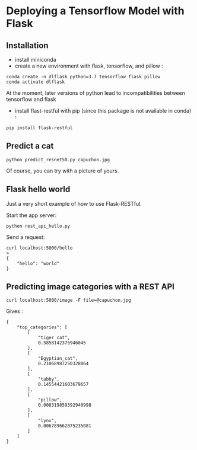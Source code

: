 # Deploying a Tensorflow Model with Flask

## Installation 

* install miniconda
* create a new environment with flask, tensorflow, and pillow :  

```
conda create -n dlflask python=3.7 tensorflow flask pillow
conda activate dlflask
```

At the moment, later versions of python lead to incompatibilities 
between tensorflow and flask

* install flast-restful with pip 
(since this package is not available in conda) : 

```
pip install flask-restful
```

## Predict a cat

```
python predict_resnet50.py capuchon.jpg
```

Of course, you can try with a picture of yours.

## Flask hello world

Just a very short example of how to use Flask-RESTful.

Start the app server: 

```
python rest_api_hello.py
```

Send a request:

```
curl localhost:5000/hello
> 
{
    "hello": "world"
}
```

## Predicting image categories with a REST API

```
curl localhost:5000/image -F file=@capuchon.jpg
```

Gives : 

```
{
    "top_categories": [
        [
            "tiger_cat",
            0.5858142375946045
        ],
        [
            "Egyptian_cat",
            0.21068987250328064
        ],
        [
            "tabby",
            0.14554421603679657
        ],
        [
            "pillow",
            0.008319859392940998
        ],
        [
            "lynx",
            0.006789662875235081
        ]
    ]
}
```